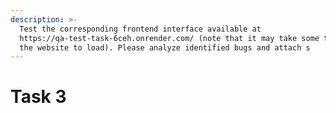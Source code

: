 ```yaml
---
description: >-
  Test the corresponding frontend interface available at
  https://qa-test-task-6ceh.onrender.com/ (note that it may take some time for
  the website to load). Please analyze identified bugs and attach s
---
```


# Task 3

